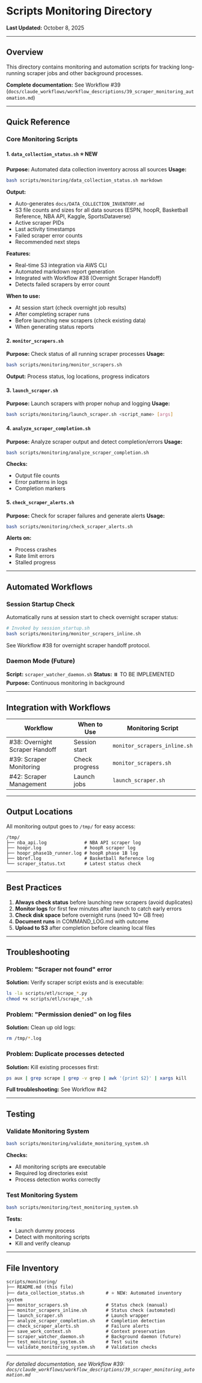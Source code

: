 # Scripts Monitoring Directory

**Last Updated:** October 8, 2025

---

## Overview

This directory contains monitoring and automation scripts for tracking long-running scraper jobs and other background processes.

**Complete documentation:** See Workflow #39 (`docs/claude_workflows/workflow_descriptions/39_scraper_monitoring_automation.md`)

---

## Quick Reference

### Core Monitoring Scripts

#### 1. `data_collection_status.sh` ⭐ NEW
**Purpose:** Automated data collection inventory across all sources
**Usage:**
```bash
bash scripts/monitoring/data_collection_status.sh markdown
```

**Output:**
- Auto-generates `docs/DATA_COLLECTION_INVENTORY.md`
- S3 file counts and sizes for all data sources (ESPN, hoopR, Basketball Reference, NBA API, Kaggle, SportsDataverse)
- Active scraper PIDs
- Last activity timestamps
- Failed scraper error counts
- Recommended next steps

**Features:**
- Real-time S3 integration via AWS CLI
- Automated markdown report generation
- Integrated with Workflow #38 (Overnight Scraper Handoff)
- Detects failed scrapers by error count

**When to use:**
- At session start (check overnight job results)
- After completing scraper runs
- Before launching new scrapers (check existing data)
- When generating status reports

#### 2. `monitor_scrapers.sh`
**Purpose:** Check status of all running scraper processes
**Usage:**
```bash
bash scripts/monitoring/monitor_scrapers.sh
```

**Output:** Process status, log locations, progress indicators

#### 3. `launch_scraper.sh`
**Purpose:** Launch scrapers with proper nohup and logging
**Usage:**
```bash
bash scripts/monitoring/launch_scraper.sh <script_name> [args]
```

#### 4. `analyze_scraper_completion.sh`
**Purpose:** Analyze scraper output and detect completion/errors
**Usage:**
```bash
bash scripts/monitoring/analyze_scraper_completion.sh
```

**Checks:**
- Output file counts
- Error patterns in logs
- Completion markers

#### 5. `check_scraper_alerts.sh`
**Purpose:** Check for scraper failures and generate alerts
**Usage:**
```bash
bash scripts/monitoring/check_scraper_alerts.sh
```

**Alerts on:**
- Process crashes
- Rate limit errors
- Stalled progress

---

## Automated Workflows

### Session Startup Check
Automatically runs at session start to check overnight scraper status:

```bash
# Invoked by session_startup.sh
bash scripts/monitoring/monitor_scrapers_inline.sh
```

See Workflow #38 for overnight scraper handoff protocol.

### Daemon Mode (Future)
**Script:** `scraper_watcher_daemon.sh`
**Status:** ⏸️ TO BE IMPLEMENTED
**Purpose:** Continuous monitoring in background

---

## Integration with Workflows

| Workflow | When to Use | Monitoring Script |
|----------|-------------|-------------------|
| #38: Overnight Scraper Handoff | Session start | `monitor_scrapers_inline.sh` |
| #39: Scraper Monitoring | Check progress | `monitor_scrapers.sh` |
| #42: Scraper Management | Launch jobs | `launch_scraper.sh` |

---

## Output Locations

All monitoring output goes to `/tmp/` for easy access:

```
/tmp/
├── nba_api.log              # NBA API scraper log
├── hoopr.log                # hoopR scraper log
├── hoopr_phase1b_runner.log # hoopR phase 1B log
├── bbref.log                # Basketball Reference log
└── scraper_status.txt       # Latest status check
```

---

## Best Practices

1. **Always check status** before launching new scrapers (avoid duplicates)
2. **Monitor logs** for first few minutes after launch to catch early errors
3. **Check disk space** before overnight runs (need 10+ GB free)
4. **Document runs** in COMMAND_LOG.md with outcome
5. **Upload to S3** after completion before cleaning local files

---

## Troubleshooting

### Problem: "Scraper not found" error
**Solution:** Verify scraper script exists and is executable:
```bash
ls -la scripts/etl/scrape_*.py
chmod +x scripts/etl/scrape_*.sh
```

### Problem: "Permission denied" on log files
**Solution:** Clean up old logs:
```bash
rm /tmp/*.log
```

### Problem: Duplicate processes detected
**Solution:** Kill existing processes first:
```bash
ps aux | grep scrape | grep -v grep | awk '{print $2}' | xargs kill
```

**Full troubleshooting:** See Workflow #42

---

## Testing

### Validate Monitoring System
```bash
bash scripts/monitoring/validate_monitoring_system.sh
```

**Checks:**
- All monitoring scripts are executable
- Required log directories exist
- Process detection works correctly

### Test Monitoring System
```bash
bash scripts/monitoring/test_monitoring_system.sh
```

**Tests:**
- Launch dummy process
- Detect with monitoring scripts
- Kill and verify cleanup

---

## File Inventory

```
scripts/monitoring/
├── README.md (this file)
├── data_collection_status.sh        # ⭐ NEW: Automated inventory system
├── monitor_scrapers.sh              # Status check (manual)
├── monitor_scrapers_inline.sh       # Status check (automated)
├── launch_scraper.sh                # Launch wrapper
├── analyze_scraper_completion.sh    # Completion detection
├── check_scraper_alerts.sh          # Failure alerts
├── save_work_context.sh             # Context preservation
├── scraper_watcher_daemon.sh        # Background daemon (future)
├── test_monitoring_system.sh        # Test suite
└── validate_monitoring_system.sh    # Validation checks
```

---

*For detailed documentation, see Workflow #39: `docs/claude_workflows/workflow_descriptions/39_scraper_monitoring_automation.md`*
